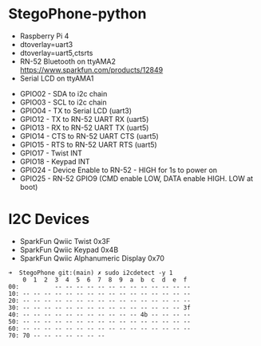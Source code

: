 # StegoPhone-python

- Raspberry Pi 4
 - dtoverlay=uart3
 - dtoverlay=uart5,ctsrts
- RN-52 Bluetooth on ttyAMA2 https://www.sparkfun.com/products/12849
- Serial LCD on ttyAMA1

* GPIO02 - SDA to i2c chain
* GPIO03 - SCL to i2c chain
* GPIO04 - TX to Serial LCD (uart3)
* GPIO12 - TX to RN-52 UART RX (uart5) 
* GPIO13 - RX to RN-52 UART TX (uart5)
* GPIO14 - CTS to RN-52 UART CTS (uart5)
* GPIO15 - RTS to RN-52 UART RTS (uart5)
* GPIO17 - Twist INT
* GPIO18 - Keypad INT
* GPIO24 - Device Enable to RN-52 - HIGH for 1s to power on
* GPIO25 - RN-52 GPIO9 (CMD enable LOW, DATA enable HIGH. LOW at boot)

# I2C Devices
* SparkFun Qwiic Twist 0x3F
* SparkFun Qwiic Keypad 0x4B
* SparkFun Qwiic Alphanumeric Display 0x70
```
➜  StegoPhone git:(main) ✗ sudo i2cdetect -y 1
    0  1  2  3  4  5  6  7  8  9  a  b  c  d  e  f
00:          -- -- -- -- -- -- -- -- -- -- -- -- --
10: -- -- -- -- -- -- -- -- -- -- -- -- -- -- -- --
20: -- -- -- -- -- -- -- -- -- -- -- -- -- -- -- --
30: -- -- -- -- -- -- -- -- -- -- -- -- -- -- -- 3f
40: -- -- -- -- -- -- -- -- -- -- -- 4b -- -- -- --
50: -- -- -- -- -- -- -- -- -- -- -- -- -- -- -- --
60: -- -- -- -- -- -- -- -- -- -- -- -- -- -- -- --
70: 70 -- -- -- -- -- -- --
```
